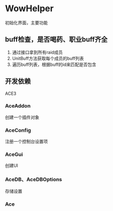 
# WowHelper

初始化界面，主要功能

## buff检查，是否喝药、职业buff齐全

1. 通过接口拿到所有raid成员
2. UnitBuff方法获取每个成员的buff列表
3. 遍历buff列表，根据buff的id来匹配是否包含

## 

## 开发依赖

ACE3

### AceAddon

创建一个插件对象

### AceConfig

注册一个控制台设置项

### AceGui

创建UI

### AceDB、AceDBOptions

存储设置

### Ace